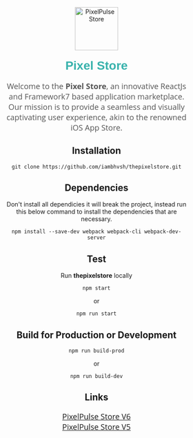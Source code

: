 <div align="center" style="margin: 40px;">
  <img src="https://cdn.jsdelivr.net/gh/iambhvsh/surecdn@main/images/app-store/appstorelogo.png" alt="PixelPulse Store" height="100" width="100" />
  <h1 style="font-family: Arial, sans-serif; color: #38B2AC; margin-top: 20px;">Pixel Store</h1>
  <p style="font-family: 'Open Sans', sans-serif; color: #555; font-size: 18px; max-width: 600px; margin: 0 auto;">
    Welcome to the <strong>Pixel Store</strong>, an innovative ReactJs and Framework7 based application marketplace. Our mission is to provide a seamless and visually captivating user experience, akin to the renowned iOS App Store.
  </p>
  <h2>Installation</h2>
  <p style="font-family: 'Open Sans', sans-serif; color: #555; font-size: 18px; max-width: 600px; margin: 0 auto;">
   <pre><code>git clone https://github.com/iambhvsh/thepixelstore.git</code></pre>

<h2>Dependencies</h2>

Don't install all dependicies it will break the project, instead run this below command to install the dependencies that are necessary.

<pre><code>npm install --save-dev webpack webpack-cli webpack-dev-server</code></pre>

<h2>Test</h2>

Run <strong>thepixelstore</strong> locally

<pre><code>npm start</code></pre>

or 

<pre><code>npm run start</code></pre>

<h2>Build for Production or Development</h2>

<pre><code>npm run build-prod</code></pre>

or

<pre><code>npm run build-dev</code></pre>

<h2>Links</h2>
  
  <p style="font-family: 'Open Sans', sans-serif; color: #555; font-size: 18px; max-width: 600px; margin: 20px auto 0;">
    <a href="https://example.com/V5">PixelPulse Store V6</a>
    <br/>
    <a href="https://pixelpulsestore.vercel.app">PixelPulse Store V5</a>
  </p>
</div>
